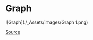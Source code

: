 # Graph

![Graph](./_Assets/images/Graph 1.png)

[Source](https://www.sitepoint.com/data-structures-4/)
